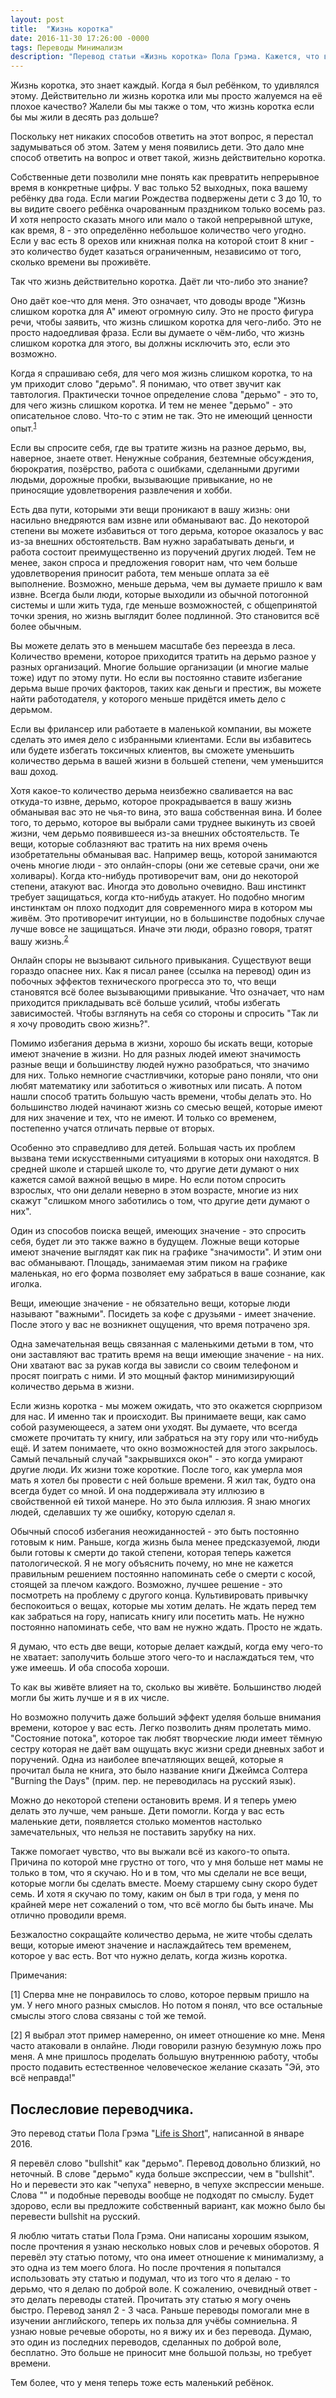```yaml
---
layout: post
title:  "Жизнь коротка"
date: 2016-11-30 17:26:00 -0000
tags: Переводы Минимализм
description: "Перевод статьи «Жизнь коротка» Пола Грэма. Кажется, что все понимают, что жизнь коротка. Но сложно представить насколько. А когда поймёшь - нужно придумать, как избавить эту короткую жизнь от дерьма."
---
```


Жизнь коротка, это знает каждый. Когда я был ребёнком, то удивлялся этому. Действительно ли жизнь коротка или мы просто жалуемся на её плохое качество? Жалели бы мы также о том, что жизнь коротка если бы мы жили в десять раз дольше?

Поскольку нет никаких способов ответить на этот вопрос, я перестал задумываться об этом. Затем у меня появились дети. Это дало мне способ ответить на вопрос и ответ такой, жизнь действительно коротка.

Собственные дети позволили мне понять как превратить непрерывное время в конкретные цифры. У вас только 52 выходных, пока вашему ребёнку два года. Если магии Рождества подвержены дети с 3 до 10, то вы видите своего ребёнка очарованным праздником только восемь раз. И хотя непросто сказать много или мало о такой непрерывной штуке, как время, 8 - это определённо небольшое количество чего угодно. Если у вас есть 8 орехов или книжная полка на которой стоит 8 книг - это количество будет казаться ограниченным, независимо от того, сколько времени вы проживёте.

Так что жизнь действительно коротка. Даёт ли что-либо это знание?

Оно даёт кое-что для меня. Это означает, что доводы вроде "Жизнь слишком коротка для А" имеют огромную силу. Это не просто фигура речи, чтобы заявить, что жизнь слишком коротка для чего-либо. Это не просто надоедливая фраза. Если вы думаете о чём-либо, что жизнь слишком коротка для этого, вы должны исключить это, если это возможно.

Когда я спрашиваю себя, для чего моя жизнь слишком коротка, то на ум приходит слово "дерьмо". Я понимаю, что ответ звучит как тавтология. Практически точное определение слова "дерьмо" - это то, для чего жизнь слишком коротка. И тем не менее "дерьмо" - это описательное слово. Что-то с этим не так. Это не имеющий ценности опыт.<sup>[1](#1)</sup>

Если вы спросите себя, где вы тратите жизнь на разное дерьмо, вы, наверное, знаете ответ. Ненужные собрания, безтемные обсуждения, бюрократия, позёрство, работа с ошибками, сделанными другими людьми, дорожные пробки, вызывающие привыкание, но не приносящие удовлетворения развлечения и хобби.

Есть два пути, которыми эти вещи проникают в вашу жизнь: они насильно внедряются вам извне или обманывают вас. До некоторой степени вы можете избавиться от того дерьма, которое оказалось у вас из-за внешних обстоятельств. Вам нужно зарабатывать деньги, и работа состоит преимущественно из поручений других людей. Тем не менее, закон спроса и предложения говорит нам, что чем больше удовлетворения приносит работа, тем меньше оплата за её выполнение. Возможно, меньше дерьма, чем вы думаете пришло к вам извне. Всегда были люди, которые выходили из обычной потогонной системы и шли жить туда, где меньше возможностей, с общепринятой точки зрения, но жизнь выглядит более подлинной. Это становится всё более обычным.

Вы можете делать это в меньшем масштабе без переезда в леса. Количество времени, которое приходится тратить на дерьмо разное у разных организаций. Многие большие организации (и многие малые тоже) идут по этому пути. Но если вы постоянно ставите избегание дерьма выше прочих факторов, таких как деньги и престиж, вы можете найти работодателя, у которого меньше придётся иметь дело с дерьмом. 

Если вы фрилансер или работаете в маленькой компании, вы можете сделать это имея дело с избранными клиентами. Если вы избавитесь или будете избегать токсичных клиентов, вы сможете уменьшить количество дерьма в вашей жизни в большей степени, чем уменьшится ваш доход. 

Хотя какое-то количество дерьма неизбежно сваливается на вас откуда-то извне, дерьмо, которое прокрадывается в вашу жизнь обманывая вас это не чья-то вина, это ваша собственная вина. И более того, то дерьмо, которое вы выбрали сами труднее выкинуть из своей жизни, чем дерьмо появившееся из-за внешних обстоятельств. Те вещи, которые соблазняют вас тратить на них время очень изобретательны обманывая вас. Например вещь, которой занимаются очень многие люди - это онлайн-споры (они же сетевые срачи, они же холивары). Когда кто-нибудь противоречит вам, они до некоторой степени, атакуют вас. Иногда это довольно очевидно. Ваш инстинкт требует защищаться, когда кто-нибудь атакует. Но подобно многим инстинктам он плохо подходит для современного мира в котором мы живём. Это противоречит интуиции, но в большинстве подобных случае лучше вовсе не защищаться. Иначе эти люди, образно говоря, тратят вашу жизнь.<sup>[2](#2)</sup>

Онлайн споры не вызывают сильного привыкания. Существуют вещи гораздо опаснее них. Как я писал ранее (ссылка на перевод) один из побочных эффектов технического прогресса это то, что вещи становятся всё более вызывающими привыкание. Что означает, что нам приходится прикладывать всё больше усилий, чтобы избегать зависимостей. Чтобы взглянуть на себя со стороны и спросить "Так ли я хочу проводить свою жизнь?".

Помимо избегания дерьма в жизни, хорошо бы искать вещи, которые имеют значение в жизни. Но для разных людей имеют значимость разные вещи и большинству людей нужно разобраться, что значимо для них. Только немногие счастливчики, которые рано поняли, что они любят математику или заботиться о животных или писать. А потом нашли способ тратить большую часть времени, чтобы делать это. Но большинство людей начинают жизнь со смесью вещей, которые имеют для них значение и тех, что не имеют. И только со временем, постепенно учатся отличать первые от вторых.

Особенно это справедливо для детей. Большая часть их проблем вызвана теми искусственными ситуациями в которых они находятся. В средней школе и старшей школе то, что другие дети думают о них кажется самой важной вещью в мире. Но если потом спросить взрослых, что они делали неверно в этом возрасте, многие из них скажут "слишком много заботились о том, что другие дети думают о них". 

Один из способов поиска вещей, имеющих значение - это спросить себя, будет ли это также важно в будущем. Ложные вещи которые имеют значение выглядят как пик на графике "значимости". И этим они вас обманывают. Площадь, занимаемая этим пиком на графике маленькая, но его форма позволяет ему забраться в ваше сознание, как иголка.

Вещи, имеющие значение - не обязательно вещи, которые люди называют "важными". Посидеть за кофе с друзьями - имеет значение. После этого у вас не возникнет ощущения, что время потрачено зря.

Одна замечательная вещь связанная с маленькими детьми в том, что они заставляют вас тратить время на вещи имеющие значение - на них. Они хватают вас за рукав когда вы зависли со своим телефоном и просят поиграть с ними. И это мощный фактор минимизирующий количество дерьма в жизни. 

Если жизнь коротка - мы можем ожидать, что это окажется сюрпризом для нас. И именно так и происходит. Вы принимаете вещи, как само собой разумеющееся, а затем они уходят. Вы думаете, что всегда сможете прочитать ту книгу, или забраться на эту гору или что-нибудь ещё. И затем понимаете, что окно возможностей для этого закрылось.  Самый печальный случай "закрывшихся окон" - это когда умирают другие люди. Их жизни тоже короткие. После того, как умерла моя мать я хотел бы провести с ней больше времени. Я жил так, будто она всегда будет со мной. И она поддерживала эту иллюзию в свойственной ей тихой манере. Но это была иллюзия. Я знаю многих людей, сделавших ту же ошибку, которую сделал я.

Обычный способ избегания неожиданностей - это быть постоянно готовым к ним. Раньше, когда жизнь была менее предсказуемой, люди были готовы к смерти до такой степени, которая теперь кажется патологической. Я не могу объяснить почему, но мне не кажется правильным решением постоянно напоминать себе о смерти с косой, стоящей за плечом каждого. Возможно, лучшее решение - это посмотреть на проблему с другого конца. Культивировать привычку беспокоиться о вещах, которые мы хотим делать. Не ждать перед тем как забраться на гору, написать книгу или посетить мать. Не нужно постоянно напоминать себе, что вам не нужно ждать. Просто не ждать.

Я думаю, что есть две вещи, которые делает каждый, когда ему чего-то не хватает: заполучить больше этого чего-то и наслаждаться тем, что уже имеешь. И оба способа хороши.

То как вы живёте влияет на то, сколько вы живёте. Большинство людей могли бы жить лучше и я в их числе.

Но возможно получить даже больший эффект уделяя больше внимания времени, которое у вас есть. Легко позволить дням пролетать мимо. "Состояние потока", которое так любят творческие люди имеет тёмную сестру которая не даёт вам ощущать вкус жизни среди дневных забот и поручений. Одна из наиболее впечатляющих вещей, которые я прочитал была не книга, это было название книги Джеймса Солтера "Burning the Days" (прим. пер. не переводилась на русский язык). 

Можно до некоторой степени остановить время. И я теперь умею делать это лучше, чем раньше. Дети помогли. Когда у вас есть маленькие дети, появляется столько моментов настолько замечательных, что нельзя не поставить зарубку на них. 

Также помогает чувство, что вы выжали всё из какого-то опыта. Причина по которой мне грустно от того, что у мня больше нет мамы не только в том, что я скучаю. Но и в том, что мы сделали не все вещи, которые могли бы сделать вместе. Моему старшему сыну скоро будет семь. И хотя я скучаю по тому, каким он был в три года, у меня по крайней мере нет сожалений о том, что всё могло бы быть иначе. Мы отлично проводили время.

Безжалостно сокращайте количество дерьма, не жите чтобы сделать вещи, которые имеют значение и наслаждайтесь тем временем, которое у вас есть. Вот что нужно делать, когда жизнь коротка.

Примечания:

<a name="1">[1]</a> Сперва мне не понравилось то слово, которое первым пришло на ум. У него много разных смыслов. Но потом я понял, что все остальные смыслы этого слова связаны с той же темой. 

<a name="2">[2]</a> Я выбрал этот пример намеренно, он имеет отношение ко мне. Меня часто атаковали в онлайне. Люди говорили разную безумную ложь про меня. А мне пришлось проделать большую внутреннюю работу, чтобы просто подавить естественное человеческое желание сказать "Эй, это всё неправда!"

## Послесловие переводчика.

Это перевод статьи Пола Грэма "[Life is Short]("http://www.paulgraham.com/vb.html)", написанной в январе 2016.

Я перевёл слово "bullshit" как "дерьмо". Перевод довольно близкий, но неточный. В слове "дерьмо" куда больше экспрессии, чем в "bullshit". Но и перевести это как "чепуха" неверно, в чепухе экспрессии меньше. Слова "" и подобные переводы вообще не подходят по смыслу. Будет здорово, если вы предложите собственный вариант, как можно было бы перевести bullshit на русский.

Я люблю читать статьи Пола Грэма. Они написаны хорошим языком, после прочтения я узнаю несколько новых слов и речевых оборотов. Я перевёл эту статью потому, что она имеет отношение к минимализму, а это одна из тем моего блога. Но после прочтения я попытался использовать эту статью и подумал, что из того что я делаю - то дерьмо, что я делаю по доброй воле. К сожалению, очевидный ответ - это делать переводы статей. Прочитать эту статью я могу очень быстро. Перевод занял 2 - 3 часа. Раньше переводы помогали мне в изучении английского, теперь их польза для учёбы сомниельна. Я узнаю новые речевые обороты, но я вижу их и без перевода. Думаю, это один из последних переводов, сделанных по доброй воле, бесплатно. Это больше не приносит мне большой пользы, но требует времени.

Тем более, что у меня теперь тоже есть маленький ребёнок. 